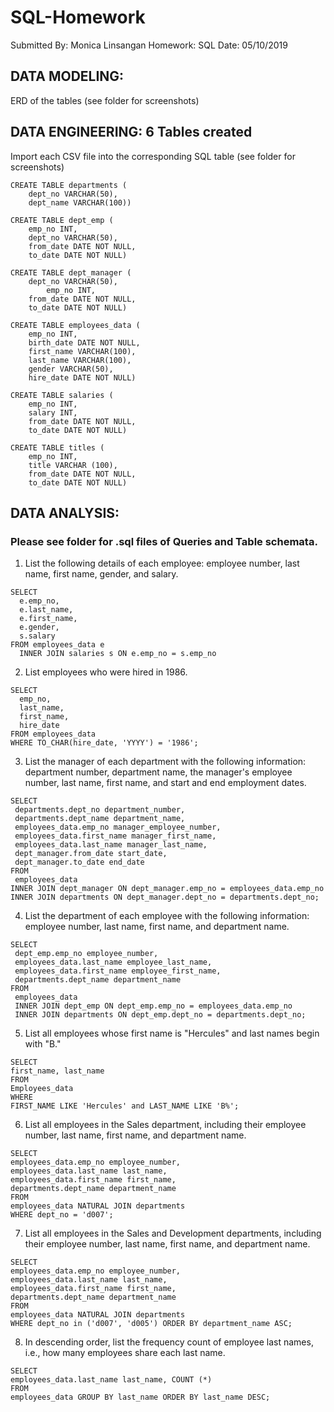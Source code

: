 # SQL-Homework

Submitted By:	Monica Linsangan
Homework:	SQL
Date:	05/10/2019



## DATA MODELING:
ERD of the tables (see folder for screenshots) 

## DATA ENGINEERING: 6 Tables created
Import each CSV file into the corresponding SQL table (see folder for screenshots)

```
CREATE TABLE departments (
	dept_no VARCHAR(50),
	dept_name VARCHAR(100))
```
```
CREATE TABLE dept_emp (
	emp_no INT,
	dept_no VARCHAR(50),
	from_date DATE NOT NULL,
	to_date DATE NOT NULL)
```
```
CREATE TABLE dept_manager (
	dept_no VARCHAR(50),
        emp_no INT,	
	from_date DATE NOT NULL,
	to_date DATE NOT NULL)
```
```
CREATE TABLE employees_data (
	emp_no INT,
	birth_date DATE NOT NULL,
	first_name VARCHAR(100),
	last_name VARCHAR(100),
	gender VARCHAR(50),
	hire_date DATE NOT NULL)
```  
```
CREATE TABLE salaries (
	emp_no INT,
	salary INT,
	from_date DATE NOT NULL,
	to_date DATE NOT NULL)
```  
```
CREATE TABLE titles (
	emp_no INT,
	title VARCHAR (100),
	from_date DATE NOT NULL,
	to_date DATE NOT NULL) 
```

  
## DATA ANALYSIS:
### Please see folder for .sql files of Queries and Table schemata.
1.	List the following details of each employee: employee number, last name, first name, gender, and salary.
```
SELECT
  e.emp_no,
  e.last_name,
  e.first_name,
  e.gender,
  s.salary
FROM employees_data e
  INNER JOIN salaries s ON e.emp_no = s.emp_no
```
2.	List employees who were hired in 1986.
```
SELECT
  emp_no,
  last_name,
  first_name,
  hire_date
FROM employees_data
WHERE TO_CHAR(hire_date, 'YYYY') = '1986';
```
3.	List the manager of each department with the following information: department number, department name, the manager's employee number, last name, first name, and start and end employment dates.
```
SELECT
 departments.dept_no department_number,
 departments.dept_name department_name,
 employees_data.emp_no manager_employee_number,
 employees_data.first_name manager_first_name,
 employees_data.last_name manager_last_name,
 dept_manager.from_date start_date,
 dept_manager.to_date end_date
FROM
 employees_data
INNER JOIN dept_manager ON dept_manager.emp_no = employees_data.emp_no
INNER JOIN departments ON dept_manager.dept_no = departments.dept_no;
```
4. List the department of each employee with the following information: employee number, last name, first name, and department name.
```
SELECT
 dept_emp.emp_no employee_number,
 employees_data.last_name employee_last_name,
 employees_data.first_name employee_first_name,
 departments.dept_name department_name
FROM
 employees_data
 INNER JOIN dept_emp ON dept_emp.emp_no = employees_data.emp_no
 INNER JOIN departments ON dept_emp.dept_no = departments.dept_no;
```
5. List all employees whose first name is "Hercules" and last names begin with "B."
```
SELECT
first_name, last_name
FROM
Employees_data
WHERE
FIRST_NAME LIKE 'Hercules' and LAST_NAME LIKE 'B%';
```
6.	List all employees in the Sales department, including their employee number, last name, first name, and department name.
```
SELECT
employees_data.emp_no employee_number,
employees_data.last_name last_name,
employees_data.first_name first_name,
departments.dept_name department_name
FROM
employees_data NATURAL JOIN departments
WHERE dept_no = 'd007';
```
7.	List all employees in the Sales and Development departments, including their employee number, last name, first name, and department name.
```
SELECT
employees_data.emp_no employee_number,
employees_data.last_name last_name,
employees_data.first_name first_name,
departments.dept_name department_name
FROM
employees_data NATURAL JOIN departments
WHERE dept_no in ('d007', 'd005') ORDER BY department_name ASC;
```
8. In descending order, list the frequency count of employee last names, i.e., how many employees share each last name.
```
SELECT
employees_data.last_name last_name, COUNT (*)
FROM
employees_data GROUP BY last_name ORDER BY last_name DESC;
```



